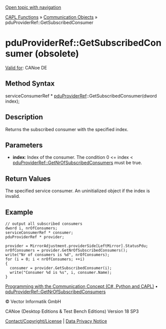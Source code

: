 [Open topic with navigation](../../../../../CANoeDEFamily.htm#Topics/CAPLFunctions/CommunicationObjects/Methods/CAPLfunctionPduProviderRefGetSubscribedConsumer.md)

[CAPL Functions](../../CAPLfunctions.md) » [Communication Objects](../CAPLfunctionsCOOverview.md) » pduProviderRef::GetSubscribedConsumer

# pduProviderRef::GetSubscribedConsumer (obsolete)

[Valid for](../../../Shared/FeatureAvailability.md): CANoe DE

## Method Syntax

serviceConsumerRef * [pduProviderRef](../Objects/CAPLfunctionPDUProviderRef.md)::GetSubscribedConsumer(dword index);

## Description

Returns the subscribed consumer with the specified index.

## Parameters

- **index**: Index of the consumer. The condition 0 <= index < [pduProviderRef::GetNrOfSubscribedConsumers](CAPLfunctionPduProviderRefGetNrOfSubscribedConsumers.md) must be true.

## Return Values

The specified service consumer. An uninitialized object if the index is invalid.

## Example

```plaintext
// output all subscribed consumers
dword i, nrOfConsumers;
serviceConsumerRef * consumer;
pduProviderRef * provider;

provider = MirrorAdjustment.providerSide[LeftMirror].StatusPdu;
nrOfConsumers = provider.GetNrOfSubscribedConsumers();
write("Nr of consumers is %d", nrOfConsumers);
for (i = 0; i < nrOfConsumers; ++i)
{
  consumer = provider.GetSubscribedConsumer(i);
  write("Consumer %d is %s", i, consumer.Name);
}
```

[Programming with the Communication Concept (C#, Python and CAPL)](../../../CANoeCANalyzer/CommunicationConcept/Programming/CCP.md) • [pduProviderRef::GetNrOfSubscribedConsumers](CAPLfunctionPduProviderRefGetNrOfSubscribedConsumers.md)

© Vector Informatik GmbH

CANoe (Desktop Editions & Test Bench Editions) Version 18 SP3

[Contact/Copyright/License](../../../Shared/ContactCopyrightLicense.md) | [Data Privacy Notice](https://www.vector.com/int/en/company/get-info/privacy-policy/)